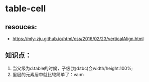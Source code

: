 # table-cell

## resouces:
+ https://mly-zju.github.io/html/css/2016/02/23/verticalAlign.html

## 知识点：
1. 当父级为d:table的时候，子级(为d:tbc)会width/height:100%;
2. 里层的元素居中就比较简单了：va:m